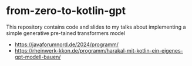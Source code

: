 # from-zero-to-kotlin-gpt

This repository contains code and slides to my talks about implementing a simple generative pre-tained transformers model

* https://javaforumnord.de/2024/programm/
* https://rheinwerk-kkon.de/programm/harakal-mit-kotlin-ein-eigenes-gpt-modell-bauen/
